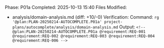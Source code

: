 Phase: P01a
Completed: 2025-10-13 15:40
Files Modified: 
- analysis/domain-analysis.md (diff: +10/-0)
Verification: 
Command: `rg '@plan:PLAN-20250214-AUTOCOMPLETE.P01a' project-plans/autocomplete/analysis/domain-analysis.md`
Output: `<!-- @plan:PLAN-20250214-AUTOCOMPLETE.P01a @requirement:REQ-001 @requirement:REQ-002 @requirement:REQ-003 @requirement:REQ-004 @requirement:REQ-006 -->`
